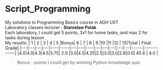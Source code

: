 # Script_Programming
My solutions to Programming Basics course in AGH UST \
Laboratory classes lecturer : **Stanisław Polak** \
Each laboratory, I could get 5 points, 3x1 for home tasks, and max 2 for tasks during lesson . \
My results:
| 1 | 2 | 3 | 4 | 5  |Bonus| 6 | 7 | 8  | 9 |10 |11 |12 | 13|Total | Final Grade|
|---|---|---|---|----|-----|---|---|----|---|---|---|---|---|------|------------|
|4.0|4.0|4.3|4.5|3.75| 2.0 |3.0|4.5|4.25|2.5|3.0|3.0|2.8|0.0| 45.6 |    4.0     |

> Bonus - points I could get by winning Python knowledge quiz
